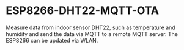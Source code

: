 # ESP8266-DHT22-MQTT-OTA
Measure data from indoor sensor DHT22, such as temperature and humidity and send the data via MQTT to a remote MQTT server. The ESP8266 can be updated via WLAN.
